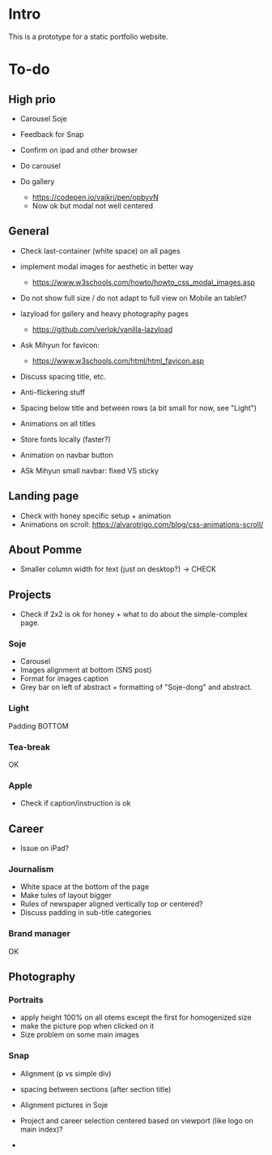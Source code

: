 # Intro

This is a prototype for a static portfolio website.

# To-do

## High prio

* Carousel Soje
* Feedback for Snap
* Confirm on ipad and other browser


* Do carousel
* Do gallery
    * https://codepen.io/vajkri/pen/opbyvN
    * Now ok but modal not well centered

## General

* Check last-container (white space) on all pages

* implement modal images for aesthetic in better way
    * https://www.w3schools.com/howto/howto_css_modal_images.asp

* Do not show full size / do not adapt to full view on Mobile an tablet?

* lazyload for gallery and heavy photography pages
    * https://github.com/verlok/vanilla-lazyload
* Ask Mihyun for favicon: 
    * https://www.w3schools.com/html/html_favicon.asp
* Discuss spacing title, etc.
* Anti-flickering stuff
* Spacing below title and between rows (a bit small for now, see "Light")
* Animations on all titles
* Store fonts locally (faster?)
* Animation on navbar button

* ASk Mihyun small navbar: fixed VS sticky

## Landing page

* Check with honey specific setup + animation
* Animations on scroll: https://alvarotrigo.com/blog/css-animations-scroll/


## About Pomme

* Smaller column width for text (just on desktop?) -> CHECK

## Projects

* Check if 2x2 is ok for honey + what to do about the simple-complex page.

### Soje

* Carousel
* Images alignment at bottom (SNS post)
* Format for images caption
* Grey bar on left of abstract + formatting of "Soje-dong" and abstract.

### Light

Padding BOTTOM

### Tea-break

OK

### Apple

* Check if caption/instruction is ok

## Career

* Issue on iPad?

### Journalism

* White space at the bottom of the page
* Make tules of layout bigger
* Rules of newspaper aligned vertically top or centered? 
* Discuss padding in sub-title categories

### Brand manager

OK

## Photography


### Portraits

* apply height 100% on all otems except the first for homogenized size
* make the picture pop when clicked on it
* Size problem on some main images

### Snap

* Alignment (p vs simple div)

* spacing between sections (after section title)
* Alignment pictures in Soje


* Project and career selection centered based on viewport (like logo on main index)?

*



